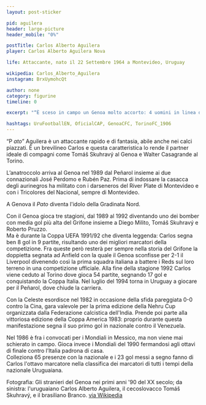```yaml
---
layout: post-sticker

pid: aguilera
header: large-picture
header_mobile: "0%"

postTitle: Carlos Alberto Aguilera
player: Carlos Alberto Aguilera Nova

life: Attaccante, nato il 22 Settembre 1964 a Montevideo, Uruguay

wikipedia: Carlos_Alberto_Aguilera
instagram: BrxUymohcQt

author: none
category: figurine
timeline: 0

excerpt: "“È sceso in campo un Genoa molto accorto: 4 uomini in linea dietro, 4 uomini in linea davanti e solo Aguilera in attacco.” (Pier Paolo Cattozzi) 🤣"

hashtags: UruFootballEN, OficialCAP, GenoaCFC, TorinoFC_1906
---
```

“P _ato_” Aguilera è un attaccante rapido e di fantasia, abile anche nei calci piazzati. È un brevilineo Carlos e questa caratteristica lo rende il partner ideale di compagni come Tomáš Skuhravý al Genoa e Walter Casagrande al Torino.

L’anatroccolo arriva al Genoa nel 1989 dal Peñarol insieme ai due connazionali José Perdomo e Rubén Paz. Prima di indossare la casacca degli aurinegros ha militato con i darseneros del River Plate di Montevideo e con i Tricolores del Nacional, sempre di Montevideo.

A Genova il _Pato_ diventa l'idolo della Gradinata Nord.

Con il Genoa gioca tre stagioni, dal 1989 al 1992 diventando uno dei bomber con media gol più alta del Grifone insieme a Diego Milito, Tomáš Skuhravý e Roberto Pruzzo.  
Ma è durante la Coppa UEFA 1991/92 che diventa leggenda: Carlos segna ben 8 gol in 9 partite, risultando uno dei migliori marcatori della competizione. Fra queste però resterà per sempre nella storia del Grifone la doppietta segnata ad Anfield con la quale il Genoa sconfisse per 2-1 il Liverpool divenendo così la prima squadra italiana a battere i Reds sul loro terreno in una competizione ufficiale.
Alla fine della stagione 1992 Carlos viene ceduto al Torino dove gioca 54 partite, segnando 17 gol e conquistando la Coppa Italia. Nel luglio del 1994 torna in Uruguay a giocare per il Peñarol, dove chiude la carriera.

Con la Celeste esordisce nel 1982 in occasione della sfida pareggiata 0-0 contro la Cina, gara valevole per la prima edizione della Nehru Cup organizzata dalla Federazione calcistica dell'India. Prende poi parte alla vittoriosa edizione della Coppa America 1983: proprio durante questa manifestazione segna il suo primo gol in nazionale contro il Venezuela.

Nel 1986 è fra i convocati per i Mondiali in Messico, ma non viene mai schierato in campo. Gioca invece i Mondiali del 1990 fermandosi agli ottavi di finale contro l’Italia padrona di casa.  
Colleziona 65 presenze con la nazionale e i 23 gol messi a segno fanno di Carlos l'ottavo marcatore nella classifica dei marcatori di tutti i tempi della nazionale Uruguaiana.

<div class="post-disclaimer">Fotografia: Gli stranieri del Genoa nei primi anni '90 del XX secolo; da sinistra: l'uruguaiano Carlos Alberto Aguilera, il cecoslovacco Tomáš Skuhravý, e il brasiliano Branco. <a href="//it.wikipedia.org/wiki/File:Genoa_anni_%2790_-_Aguilera,_Skuhravý_e_Branco.jpg" target="_blank">via Wikipedia</a>
</div>
